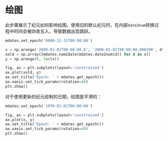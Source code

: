 # 绘图

此步骤展示了纪元如何影响绘图。使用旧的默认纪元时，在内部`date2num`转换过程中时间会被四舍五入，导致数据出现跳跃。

```python
mdates.set_epoch('0000-12-31T00:00:00')

x = np.arange('2000-01-01T00:00:00.0', '2000-01-01T00:00:00.000100', dtype='datetime64[us]')
xold = np.array([mdates.num2date(mdates.date2num(d)) for d in x])
y = np.arange(0, len(x))

fig, ax = plt.subplots(layout='constrained')
ax.plot(xold, y)
ax.set_title('Epoch: ' + mdates.get_epoch())
ax.xaxis.set_tick_params(rotation=40)
plt.show()
```

对于使用更新的纪元绘制的日期，绘图是平滑的：

```python
mdates.set_epoch('1970-01-01T00:00:00')

fig, ax = plt.subplots(layout='constrained')
ax.plot(x, y)
ax.set_title('Epoch: ' + mdates.get_epoch())
ax.xaxis.set_tick_params(rotation=40)
plt.show()
```
